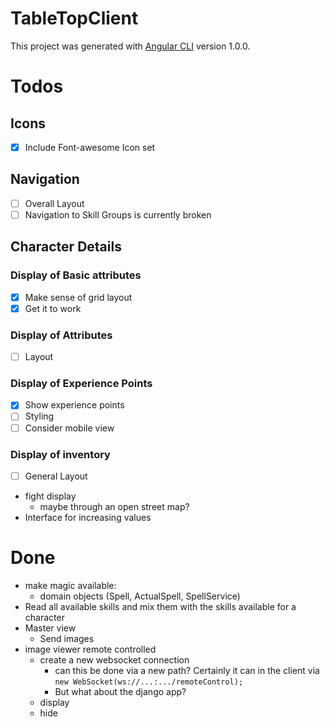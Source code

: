 # TableTopClient

This project was generated with [Angular CLI](https://github.com/angular/angular-cli) version 1.0.0.



# Todos

## Icons

- [x] Include Font-awesome Icon set

## Navigation

- [ ] Overall Layout
- [ ] Navigation to Skill Groups is currently broken

## Character Details

### Display of Basic attributes

- [x] Make sense of grid layout
- [x] Get it to work

### Display of Attributes

- [ ] Layout

### Display of Experience Points

- [x] Show experience points
- [ ] Styling
- [ ] Consider mobile view

### Display of inventory

- [ ] General Layout

- fight display
    - maybe through an open street map?
- Interface for increasing values
 


# Done 
- make magic available:
    - domain objects (Spell, ActualSpell, SpellService)
- Read all available skills and mix them with the skills available for a character
- Master view
    - Send images 
- image viewer remote controlled
    + create a new websocket connection
        * can this be done via a new path? Certainly it can in the client via `new WebSocket(ws://...:.../remoteControl);`
        * But what about the django app?
    + display
    + hide